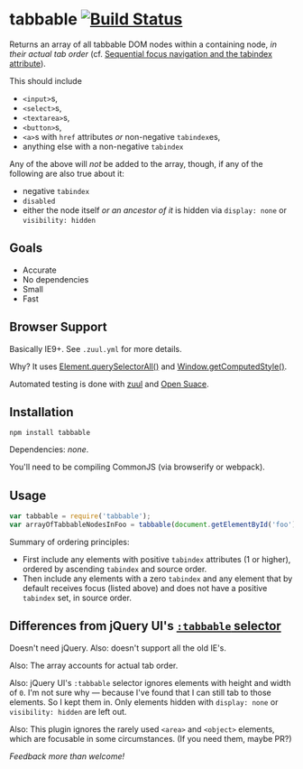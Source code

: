 # tabbable [![Build Status](https://travis-ci.org/davidtheclark/tabbable.svg?branch=master)](https://travis-ci.org/davidtheclark/tabbable)

Returns an array of all tabbable DOM nodes within a containing node, *in their actual tab order* (cf. [Sequential focus navigation and the tabindex attribute](http://www.w3.org/TR/html5/editing.html#sequential-focus-navigation-and-the-tabindex-attribute)).

This should include

- `<input>`s,
- `<select>`s,
- `<textarea>`s,
- `<button>`s,
- `<a>`s with `href` attributes *or* non-negative `tabindex`es,
- anything else with a non-negative `tabindex`

Any of the above will *not* be added to the array, though, if any of the following are also true about it:
- negative `tabindex`
- `disabled`
- either the node itself *or an ancestor of it* is hidden via `display: none` or `visibility: hidden`

## Goals
- Accurate
- No dependencies
- Small
- Fast

## Browser Support

Basically IE9+. See `.zuul.yml` for more details.

Why? It uses [Element.querySelectorAll()](https://developer.mozilla.org/en-US/docs/Web/API/Element/querySelectorAll) and [Window.getComputedStyle()](https://developer.mozilla.org/en-US/docs/Web/API/Window/getComputedStyle).

Automated testing is done with [zuul](https://github.com/defunctzombie/zuul) and [Open Suace](https://saucelabs.com/opensauce/).

## Installation

```
npm install tabbable
```

Dependencies: *none*.

You'll need to be compiling CommonJS (via browserify or webpack).

## Usage

```js
var tabbable = require('tabbable');
var arrayOfTabbableNodesInFoo = tabbable(document.getElementById('foo'));
```

Summary of ordering principles:
- First include any elements with positive `tabindex` attributes (1 or higher), ordered by ascending `tabindex` and source order.
- Then include any elements with a zero `tabindex` and any element that by default receives focus (listed above) and does not have a positive `tabindex` set, in source order.

## Differences from jQuery UI's [`:tabbable` selector](https://api.jqueryui.com/tabbable-selector/)

Doesn't need jQuery. Also: doesn't support all the old IE's.

Also: The array accounts for actual tab order.

Also: jQuery UI's `:tabbable` selector ignores elements with height and width of `0`. I'm not sure why — because I've found that I can still tab to those elements. So I kept them in. Only elements hidden with `display: none` or `visibility: hidden` are left out.

Also: This plugin ignores the rarely used `<area>` and `<object>` elements, which are focusable in some circumstances. (If you need them, maybe PR?)

*Feedback more than welcome!*
